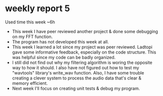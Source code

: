 # weekly report 5

Used time this week ~6h

- This week I have peer reviewed another project & done some debugging on my FFT function.
- The program has not developed this week at all.
- This week I learned a lot since my project was peer reviewed. Ladtopi gave some informative feedback, especially on the code structure. This was helpful since my code can be badly organized.
- I still did not find out why my filtering algorithm is woring the opposite way to how it should. I also have not figured out how to test my "wavtools" library's write_wav function. Also, I have some trouble creating a clever system to process the audio data that's clear & memory efficient.
- Next week I'll focus on creating unit tests & debug my program.
